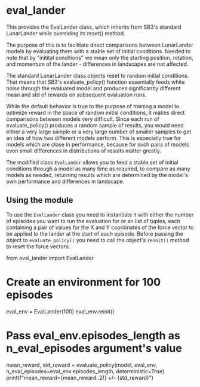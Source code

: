 # eval_lander

This provides the EvalLander class, which inherits from SB3's standard LunarLander while overriding its reset() method.

The purpose of this is to facilitate direct comparisons between LunarLander models by evaluating them with a stable set of initial conditions.
Needed to note that by "initital conditions" we mean only the starting position, rotation, and momentum of the lander - differences in landscapes
are not affected.

The standard LunarLander class objects reset to random initial conditions. That means that SB3's evaluate_policy() function essentially 
feeds white noise through the evaluated model and produces significantly different mean and std of rewards on subsequent evaluation runs.

While the default behavior is true to the purpose of training a model to optimize reward in the space of random initial conditions, it 
makes direct comparisons between models very difficult. Since each run of evaluate_policy() produces a random sample of results, you would need either
a very large sample or a very large number of smaller samples to get an idea of how two different models perform. This is especially true for models
which are close in performance, because for such pairs of models even small differences in distributions of results matter greatly.

The modified class `EvalLander` allows you to feed a stable set of initial conditions through a model as many time as required, to compare as many models
as needed, returning results which are determined by the model's own performance and differences in landscape.

## Using the module

To use the `EvalLander` class you need to instantiate it with either the number of episodes you want to run the evaluation for or
an list of tuples, each containing a pair of values for the X and Y coordinates of the force vector to be applied to the lander
at the start of each episode. Before passing the object to `evaluate_policy()` you need to call the object's `reinit()` method to reset
the force vectors:

  from eval_lander import EvalLander
  
  # Create an environment for 100 episodes
  eval_env = EvalLander(100)
  eval_env.reinit()
  
  # Pass eval_env.episodes_length as n_eval_episodes argument's value
  mean_reward, std_reward = evaluate_policy(model, eval_env, 
                                            n_eval_episodes=eval_env.episodes_length, 
                                            deterministic=True)
  print(f"mean_reward={mean_reward:.2f} +/- {std_reward}")
